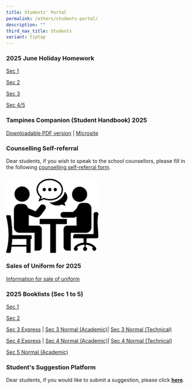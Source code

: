 ```yaml
---
title: Students' Portal
permalink: /others/students-portal/
description: ""
third_nav_title: Students
variant: tiptap
---
```

<h3>2025 June Holiday Homework</h3>
<p><a href="https://docs.google.com/spreadsheets/d/1pU7Tn7R0jls5Vm3TRE_s-6V8DQmZ5Ek4MqUa1IbKJ0s/edit?gid=802052808#gid=802052808" rel="noopener noreferrer nofollow" target="_blank">Sec 1</a>
</p>
<p><a href="https://docs.google.com/spreadsheets/d/1liLfcEt6yEDKYCHsjBTaYV71gOYi9nhFGuhrdSXJgdQ/edit?gid=802052808#gid=802052808" rel="noopener noreferrer nofollow" target="_blank">Sec 2</a>
</p>
<p><a href="https://docs.google.com/spreadsheets/d/17Cdow4qZFDDoLfB4BsaDL00HgyIYFq8xsqGQZ-AFFpY/edit?gid=802052808#gid=802052808" rel="noopener noreferrer nofollow" target="_blank">Sec 3</a>
</p>
<p><a href="https://docs.google.com/spreadsheets/d/1Yleha9bkrl5rV_IgruNFvMOfQPLbYEehs04WAs5Lfo8/edit?gid=802052808#gid=802052808" rel="noopener nofollow" target="_blank">Sec 4/5</a>
</p>
<h3>Tampines Companion (Student Handbook) 2025</h3>
<p><a href="/files/Tampines_Companion_2025__29_Apr_.pdf" rel="noopener nofollow" target="_blank">Downloadable PDF version</a> |
<a href="https://sites.google.com/moe.edu.sg/tpsscompanion/home" rel="noopener noreferrer nofollow" target="_blank">Microsite</a>
</p>
<p></p>
<h3>Counselling Self-referral</h3>
<p>Dear students, if you wish to speak to the school counsellors, please
fill in the following <a href="https://go.gov.sg/tpss-counselling-request" rel="noopener nofollow" target="_blank">counselling self-referral form</a>.</p>
<h3></h3>
<p></p>
<div class="isomer-image-wrapper">
<img style="width: 50%;" height="auto" width="100%" alt="" src="/images/counselling.png">
</div>
<h3></h3>
<h3>Sales of Uniform for 2025</h3>
<p><a href="/files/Information_for_Sale_of_Uniforms_in_2024_for_2025_TPSS.pdf" rel="noopener noreferrer nofollow" target="_blank">Information for sale of uniform</a>
</p>
<h3>2025 Booklists (Sec 1 to 5)</h3>
<p><a href="/files/Booklist_2025_TPS__Final_Draft__S1.pdf" rel="noopener noreferrer nofollow" target="_blank">Sec 1</a>
</p>
<p><a href="/files/Booklist_2025_TPS__Final_Draft__S2.pdf" rel="noopener noreferrer nofollow" target="_blank">Sec 2</a>
</p>
<p><a href="/files/Booklist_2025_TPS__Final_Draft__S3E.pdf" rel="noopener noreferrer nofollow" target="_blank">Sec 3 Express</a> |
<a href="/files/Booklist_2025_TPS__Final_Draft__S3NA.pdf" rel="noopener noreferrer nofollow" target="_blank">Sec 3 Normal (Academic)</a>| <a href="/files/Booklist_2025_TPS__Final_Draft__S3NT.pdf" rel="noopener noreferrer nofollow" target="_blank">Sec 3 Normal (Technical)</a>
</p>
<p><a href="/files/Booklist_2025_TPS__Final_Draft__S4E.pdf" rel="noopener noreferrer nofollow" target="_blank">Sec 4 Express</a> |
<a href="/files/Booklist_2025_TPS__Final_Draft__S4NA.pdf" rel="noopener noreferrer nofollow" target="_blank">Sec 4 Normal (Academic)</a>| <a href="/files/Booklist_2025_TPS__Final_Draft__S4NT.pdf" rel="noopener noreferrer nofollow" target="_blank">Sec 4 Normal (Technical)</a>
</p>
<p><a href="/files/Booklist_2025_TPS__Final_Draft__S5NA.pdf" rel="noopener noreferrer nofollow" target="_blank">Sec 5 Normal (Academic)</a>
</p>
<h3>Student's Suggestion Platform</h3>
<p>Dear students, if you would like to submit a suggestion, please click&nbsp;<strong><a href="https://docs.google.com/forms/d/e/1FAIpQLSd0DVbapkQ1kSpGcwO3ws9aBsnvS2le1xz7iSTZ17LJTgWRJQ/viewform?usp=sf_link" rel="noopener noreferrer nofollow" target="_blank">here</a></strong>.</p>